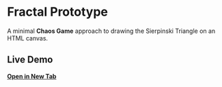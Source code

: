 # Fractal Prototype

A minimal **Chaos Game** approach to drawing the Sierpinski Triangle on an HTML canvas.

## Live Demo

**<a href="https://jakob-kild.github.io/Interactive-Fractal-Designer/" target="_blank">Open in New Tab</a>**


